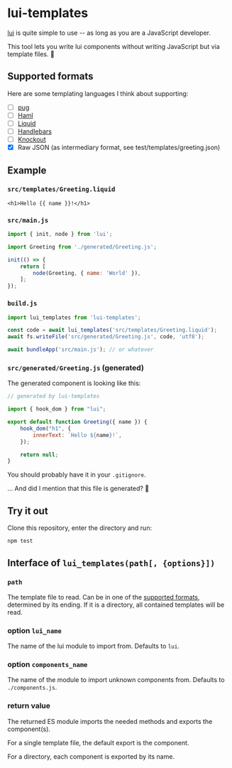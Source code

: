 # lui-templates

[lui](https://github.com/L3P3/lui) is quite simple to use -- as long as you are a JavaScript developer.

This tool lets you write lui components without writing JavaScript but via template files. 🎉

## Supported formats

Here are some templating languages I think about supporting:

- [ ] [pug](https://pugjs.org/api/getting-started.html)
- [ ] [Haml](https://haml.info/)
- [ ] [Liquid](https://shopify.github.io/liquid/)
- [ ] [Handlebars](https://handlebarsjs.com/)
- [ ] [Knockout](https://knockoutjs.com/documentation/introduction.html)
- [x] Raw JSON (as intermediary format, see test/templates/greeting.json)

## Example

###  `src/templates/Greeting.liquid`

```liquid
<h1>Hello {{ name }}!</h1>
```

### `src/main.js`

```js
import { init, node } from 'lui';

import Greeting from './generated/Greeting.js';

init(() => {
	return [
		node(Greeting, { name: 'World' }),
	];
});
```

### `build.js`

```js
import lui_templates from 'lui-templates';

const code = await lui_templates('src/templates/Greeting.liquid');
await fs.writeFile('src/generated/Greeting.js', code, 'utf8');

await bundleApp('src/main.js'); // or whatever
```

### `src/generated/Greeting.js` (generated)

The generated component is looking like this:

```js
// generated by lui-templates

import { hook_dom } from "lui";

export default function Greeting({ name }) {
	hook_dom("h1", {
		innerText: `Hello ${name}!`,
	});

	return null;
}
```

You should probably have it in your `.gitignore`.

... And did I mention that this file is generated? 🎉

## Try it out

Clone this repository, enter the directory and run:

```sh
npm test
```

## Interface of `lui_templates(path[, {options}])`

### `path`

The template file to read. Can be in one of the [supported formats](#supported-formats), determined by its ending. If it is a directory, all contained templates will be read.

### option `lui_name`

The name of the lui module to import from. Defaults to `lui`.

### option `components_name`

The name of the module to import unknown components from. Defaults to `./components.js`.

### return value

The returned ES module imports the needed methods and exports the component(s).

For a single template file, the default export is the component.

For a directory, each component is exported by its name.
